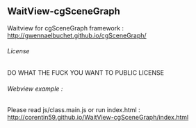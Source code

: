 ## WaitView-cgSceneGraph

Waitview for cgSceneGraph framework : <http://gwennaelbuchet.github.io/cgSceneGraph/>

###### License
DO WHAT THE FUCK YOU WANT TO PUBLIC LICENSE

###### Webview example :
Please read js/class.main.js or run index.html : <http://corentin59.github.io/WaitView-cgSceneGraph/index.html>